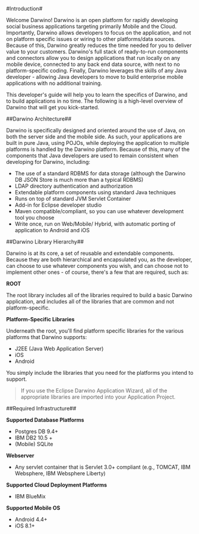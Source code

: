 #Introduction#


Welcome Darwino! Darwino is an open platform for rapidly developing social business applications targeting primarily Mobile and the Cloud. Importantly, Darwino allows developers to focus on the application, and not on platform specific issues or wiring to other platforms/data sources. Because of this, Darwino greatly reduces the time needed for you to deliver value to your customers. Darwino's full stack of ready-to-run components and connectors allow you to design applications that run locally on any mobile device, connected to any back end data source, with next to no platform-specific coding. Finally, Darwino leverages the skills of any Java developer - allowing Java developers to move to build enterprise mobile applications with no additional training.

This developer's guide will help you to learn the specifics of Darwino, and to build applications in no time. The following is a high-level overview of Darwino that will get you kick-started.

##Darwino Architecture##

Darwino is specifically designed and oriented around the use of Java, on both the server side and the mobile side. As such, your applications are built in pure Java, using POJOs, while deploying the application to multiple platforms is handled by the Darwino platform. Because of this, many of the components that Java developers are used to remain consistent when developing for Darwino, including:

* The use of a standard RDBMS for data storage (although the Darwino DB JSON Store is much more than a typical RDBMS)
* LDAP directory authentication and authorization
* Extendable platform components using standard Java techniques
* Runs on top of standard JVM Servlet Container
* Add-in for Eclipse developer studio
* Maven compatible/compliant, so you can use whatever development tool you choose
* Write once, run on Web/Mobile/ Hybrid, with automatic porting of application to Android and iOS

##Darwino Library Hierarchy##

Darwino is at its core, a set of reusable and extendable components. Because they are both hierarchical and encapsulated you, as the developer, can choose to use whatever components you wish, and can choose not to implement other ones - of course, there's a few that are required, such as:

**ROOT**

The root library includes all of the libraries required to build a basic Darwino application, and includes all of the libraries that are common and not platform-specific.

**Platform-Specific Libraries**	

Underneath the root, you'll find platform specific libraries for the various platforms that Darwino supports:

* J2EE (Java Web Application Server)
* iOS
* Android	

You simply include the libraries that you need for the platforms you intend to support.

>If you use the Eclipse Darwino Application Wizard, all of the appropriate libraries are imported into your Application Project.

##Required Infrastructure##

**Supported Database Platforms**

* Postgres DB 9.4+
* IBM DB2 10.5 +
* (Mobile) SQLite

**Webserver**

* Any servlet container that is Servlet 3.0+ compliant (e.g., TOMCAT, IBM Websphere, IBM Websphere Liberty)

**Supported Cloud Deployment Platforms**

* IBM BlueMix

**Supported Mobile OS**

* Android 4.4+
* iOS 8.1+










 